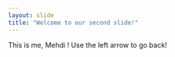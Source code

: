 ```yaml
---
layout: slide
title: "Welcome to our second slide!"
---
```

This is me, Mehdi !
Use the left arrow to go back!